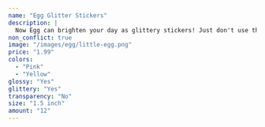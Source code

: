 ```yaml
---
name: "Egg Glitter Stickers"
description: |
  Now Egg can brighten your day as glittery stickers! Just don't use them too much or you'll be glittery for days. Decorate your notebooks, calendars, and gifts with Egg.
non_conflict: true
image: "/images/egg/little-egg.png"
price: "1.99"
colors:
  - "Pink"
  - "Yellow"
glossy: "Yes"
glittery: "Yes"
transparency: "No"
size: "1.5 inch"
amount: "12"
---
```

